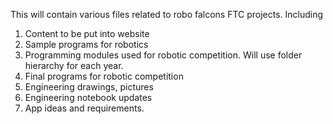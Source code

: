 This will contain various files related to robo falcons FTC projects. Including
1. Content to be put into website
2. Sample programs for robotics
3. Programming modules used for robotic competition. Will use folder hierarchy for each year.
4. Final programs for robotic competition
5. Engineering drawings, pictures
6. Engineering notebook updates
7. App ideas and requirements.

